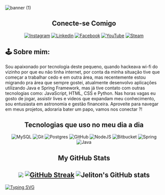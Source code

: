 ![banner (1)](https://github.com/JelitonSoares/JelitonSoares/assets/132035058/aa2bfd5d-7f72-428d-992c-4a2f6892e5df)

<div align="center">
<h2> Conecte-se Comigo</h2>
<a href="https://www.instagram.com/jelitonsoares/"><img src="https://img.shields.io/badge/Instagram-ff4702?style=for-the-badge&logo=instagram&logoColor=black" alt="Instagram"></a>
<a href="https://www.linkedin.com/in/jeliton-soares-9a8005272/"><img src="https://img.shields.io/badge/LinkedIn-ffffff?style=for-the-badge&logo=linkedin&logoColor=black" alt="Linkedin"></a>
<a href="https://www.facebook.com/jeliton.soares/"><img src="https://img.shields.io/badge/Facebook-ff4702?style=for-the-badge&logo=facebook&logoColor=black" alt="Facebook"></a>
<a href="https://www.youtube.com/jeliton.soares/"><img src="https://img.shields.io/badge/YouTube-ffffff?style=for-the-badge&logo=youtube&logoColor=black" alt="YouTube"></a>
<a href="https://www.steamcommunity.com/id/jeliton.soares/"><img src="https://img.shields.io/badge/Steam-ff4702?style=for-the-badge&logo=Steam&logoColor=black" alt="Steam"></a>
</div>


## 🕹️ Sobre mim:
Sou apaixonado por tecnologia deste pequeno, quando hackeava wi-fi do vizinho por que eu não tinha internet, por conta da minha situação tive que começar a trabalhar cedo
e em outra área, mas recentemente estou migrando pra área que sempre gostei, atualmente desenvolvo aplicações utilizando Java e Spring Framework, mas já tive contato com
outras tecnologias como: JavaScript, HTML, CSS e Python. Nas horas vagas eu gosto de jogar, assistir lives e videos que expandam meu conhecimento, sou entusiasta em 
astronomia e gestão financeira. Aproveite para navegar em meus projetos, adoraria bater um papo, vamos nos conectar ?!
 
<div align="center">
<h2>Tecnologias que uso no meu dia a dia</h2>
<img src="https://img.shields.io/badge/mysql-4479A1.svg?style=for-the-badge&logo=mysql&logoColor=white" alt="MySQL">
<img src="https://img.shields.io/badge/git-%23F05033.svg?style=for-the-badge&logo=git&logoColor=white" alt="Git">
<img src="https://img.shields.io/badge/postgres-%23316192.svg?style=for-the-badge&logo=postgresql&logoColor=white" alt="Postgres">
<img src="https://img.shields.io/badge/github-%23121011.svg?style=for-the-badge&logo=github&logoColor=white" alt="GitHub">
<img src="https://img.shields.io/badge/node.js-6DA55F?style=for-the-badge&logo=node.js&logoColor=white" alt="NodeJS">
<img src="https://img.shields.io/badge/bitbucket-%230047B3.svg?style=for-the-badge&logo=bitbucket&logoColor=white" alt="Bitbucket">
<img src="https://img.shields.io/badge/spring-%236DB33F.svg?style=for-the-badge&logo=spring&logoColor=white" alt="Spring">
<img src="https://img.shields.io/badge/java-%23FF0000.svg?style=for-the-badge&logo=java&logoColor=white" alt="Java">
</div>




<div align="center">
<h2>My GitHub Stats<h2>
<a href="https://github.com/JelitonSoares/github-readme-stats"><img src="https://github-readme-stats.vercel.app/api/top-langs/?username=JelitonSoares"/></a>
<a href="https://git.io/streak-stats"><img src="https://github-readme-streak-stats.herokuapp.com?user=JelitonSoares&theme=gruvbox-duo&hide_border=true" alt="GitHub Streak" /></a>
<img src="https://github-readme-stats.vercel.app/api?username=JelitonSoares&show_icons=true&theme=gruvbox" alt="Jeliton's GitHub stats">
</div>

<a align="center" href="https://git.io/typing-svg"><img src="https://readme-typing-svg.herokuapp.com?font=Fira+Code&pause=1000&color=FF4702&background=FFFFFF00&random=false&width=435&lines=O+imposs%C3%ADvel+%C3%A9+a+desculpa+do+desistente;+e+desafio+para+o+vencedor!" alt="Typing SVG" /></a>















